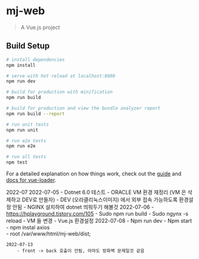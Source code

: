 # mj-web

> A Vue.js project

## Build Setup

``` bash
# install dependencies
npm install

# serve with hot reload at localhost:8080
npm run dev

# build for production with minification
npm run build

# build for production and view the bundle analyzer report
npm run build --report

# run unit tests
npm run unit

# run e2e tests
npm run e2e

# run all tests
npm test
```

For a detailed explanation on how things work, check out the [guide](http://vuejs-templates.github.io/webpack/) and [docs for vue-loader](http://vuejs.github.io/vue-loader).



2022-07
	2022-07-05 
		- Dotnet 6.0 테스트
		- ORACLE VM 환경 재정리 (VM 은 삭제하고 DEV로 만들자)
		- DEV (오라클리눅스이미지) 에서 외부 접속 가능하도록 환경설정 안됨
		- NGINX 설치하여 dotnet 띄워두기 해볼것
	2022-07-06 
		- https://hplayground.tistory.com/105
		- Sudo npm run build
		- Sudo ngynx -s reload
		- VM 들 변경
		- Vue.js 환경설정
	2022-07-08 
		- Npm run dev
		- Npm start
		- npm instal axios  
        - root /var/www/html/mj-web/dist;

	2022-07-13
	    - front -> back 호출이 안됨, 아마도 방화벽 문제일것 같음
